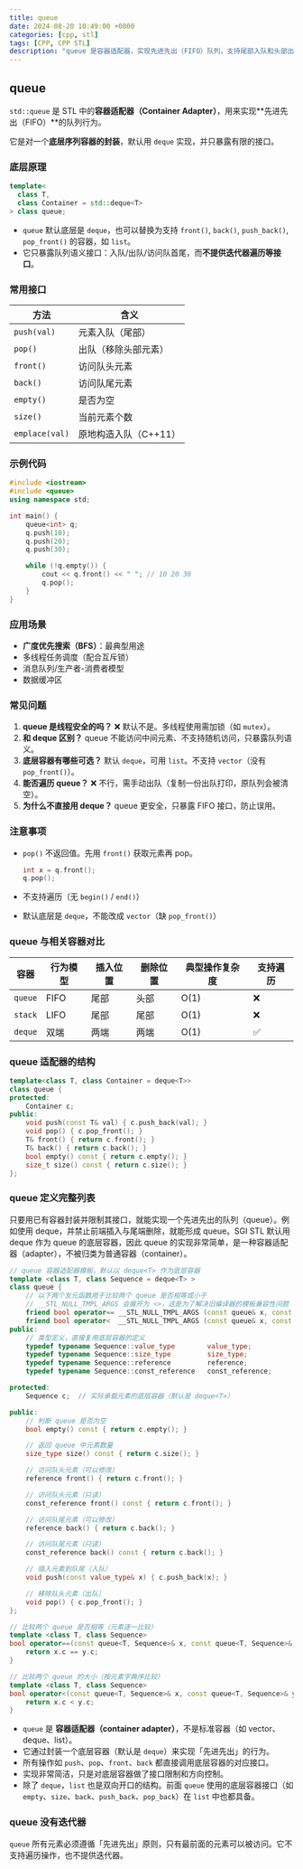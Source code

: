 ```yaml
---
title: queue
date: 2024-08-20 10:49:00 +0800
categories: [cpp, stl]
tags: [CPP, CPP STL]
description: "queue 是容器适配器，实现先进先出（FIFO）队列，支持尾部入队和头部出队，常用于广度优先搜索和任务调度。"
---
```

## queue

`std::queue` 是 STL 中的**容器适配器（Container Adapter）**，用来实现**先进先出（FIFO）**的队列行为。

它是对一个**底层序列容器的封装**，默认用 `deque` 实现，并只暴露有限的接口。

### 底层原理

```cpp
template<
  class T,
  class Container = std::deque<T>
> class queue;
```

- `queue` 默认底层是 `deque`，也可以替换为支持 `front()`, `back()`, `push_back()`, `pop_front()` 的容器，如 `list`。
- 它只暴露队列语义接口：入队/出队/访问队首尾，而**不提供迭代器遍历等接口**。

### 常用接口

| 方法           | 含义                  |
| -------------- | --------------------- |
| `push(val)`    | 元素入队（尾部）      |
| `pop()`        | 出队（移除头部元素）  |
| `front()`      | 访问队头元素          |
| `back()`       | 访问队尾元素          |
| `empty()`      | 是否为空              |
| `size()`       | 当前元素个数          |
| `emplace(val)` | 原地构造入队（C++11） |

### 示例代码

```cpp
#include <iostream>
#include <queue>
using namespace std;

int main() {
    queue<int> q;
    q.push(10);
    q.push(20);
    q.push(30);

    while (!q.empty()) {
        cout << q.front() << " "; // 10 20 30
        q.pop();
    }
}
```

### 应用场景

- **广度优先搜索（BFS）**：最典型用途
- 多线程任务调度（配合互斥锁）
- 消息队列/生产者-消费者模型
- 数据缓冲区

### 常见问题

1. **queue 是线程安全的吗？**
    ❌ 默认不是。多线程使用需加锁（如 `mutex`）。
2. **和 deque 区别？**
    queue 不能访问中间元素、不支持随机访问，只暴露队列语义。
3. **底层容器有哪些可选？**
    默认 `deque`，可用 `list`。不支持 `vector`（没有 `pop_front()`）。
4. **能否遍历 queue？**
    ❌ 不行，需手动出队（复制一份出队打印，原队列会被清空）。
5. **为什么不直接用 deque？**
    queue 更安全，只暴露 FIFO 接口，防止误用。

### 注意事项

- `pop()` 不返回值。先用 `front()` 获取元素再 pop。

  ```cpp
  int x = q.front();
  q.pop();
  ```

- 不支持遍历（无 `begin()` / `end()`）

- 默认底层是 `deque`，不能改成 `vector`（缺 `pop_front()`）

### queue 与相关容器对比

| 容器    | 行为模型 | 插入位置 | 删除位置 | 典型操作复杂度 | 支持遍历 |
| ------- | -------- | -------- | -------- | -------------- | -------- |
| `queue` | FIFO     | 尾部     | 头部     | O(1)           | ❌        |
| `stack` | LIFO     | 尾部     | 尾部     | O(1)           | ❌        |
| `deque` | 双端     | 两端     | 两端     | O(1)           | ✅        |

### queue 适配器的结构

```cpp
template<class T, class Container = deque<T>>
class queue {
protected:
    Container c;
public:
    void push(const T& val) { c.push_back(val); }
    void pop() { c.pop_front(); }
    T& front() { return c.front(); }
    T& back() { return c.back(); }
    bool empty() const { return c.empty(); }
    size_t size() const { return c.size(); }
};
```

### queue 定义完整列表

只要用已有容器封装并限制其接口，就能实现一个先进先出的队列（queue）。例如使用 deque，并禁止前端插入与尾端删除，就能形成 queue。SGI STL 默认用 deque 作为 queue 的底层容器，因此 queue 的实现非常简单，是一种容器适配器（adapter），不被归类为普通容器（container）。

```cpp
// queue 容器适配器模板，默认以 deque<T> 作为底层容器
template <class T, class Sequence = deque<T> >
class queue {
    // 以下两个友元函数用于比较两个 queue 是否相等或小于
    // __STL_NULL_TMPL_ARGS 会展开为 <>，这是为了解决旧编译器的模板兼容性问题
    friend bool operator== __STL_NULL_TMPL_ARGS (const queue& x, const queue& y);
    friend bool operator<  __STL_NULL_TMPL_ARGS (const queue& x, const queue& y);
public:
    // 类型定义，直接复用底层容器的定义
    typedef typename Sequence::value_type        value_type;
    typedef typename Sequence::size_type         size_type;
    typedef typename Sequence::reference         reference;
    typedef typename Sequence::const_reference   const_reference;

protected:
    Sequence c;  // 实际承载元素的底层容器（默认是 deque<T>）

public:
    // 判断 queue 是否为空
    bool empty() const { return c.empty(); }

    // 返回 queue 中元素数量
    size_type size() const { return c.size(); }

    // 访问队头元素（可以修改）
    reference front() { return c.front(); }

    // 访问队头元素（只读）
    const_reference front() const { return c.front(); }

    // 访问队尾元素（可以修改）
    reference back() { return c.back(); }

    // 访问队尾元素（只读）
    const_reference back() const { return c.back(); }

    // 插入元素到队尾（入队）
    void push(const value_type& x) { c.push_back(x); }

    // 移除队头元素（出队）
    void pop() { c.pop_front(); }
};

// 比较两个 queue 是否相等（元素逐一比较）
template <class T, class Sequence>
bool operator==(const queue<T, Sequence>& x, const queue<T, Sequence>& y) {
    return x.c == y.c;
}

// 比较两个 queue 的大小（按元素字典序比较）
template <class T, class Sequence>
bool operator<(const queue<T, Sequence>& x, const queue<T, Sequence>& y) {
    return x.c < y.c;
}
```

- `queue` 是 **容器适配器（container adapter）**，不是标准容器（如 vector、deque、list）。
- 它通过封装一个底层容器（默认是 `deque`）来实现「先进先出」的行为。
- 所有操作如 `push`、`pop`、`front`、`back` 都直接调用底层容器的对应接口。
- 实现非常简洁，只是对底层容器做了接口限制和方向控制。
- 除了 `deque`，`list` 也是双向开口的结构。前面 `queue` 使用的底层容器接口（如 `empty`、`size`、`back`、`push_back`、`pop_back`）在 `list` 中也都具备。

### queue 没有迭代器

`queue` 所有元素必须遵循「先进先出」原则，只有最前面的元素可以被访问。它不支持遍历操作，也不提供迭代器。
